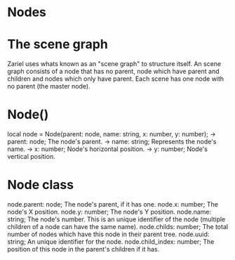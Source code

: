 # Nodes
# The scene graph
Zariel uses whats known as an "scene graph" to structure itself. An scene graph consists of a node that has no parent, node which have parent and children and nodes which only have parent. Each scene has one node with no parent (the master node).

# Node()
local node = Node(parent: node, name: string, x: number, y: number);
-> parent: node; The node's parent.
-> name: string; Represents the node's name.
-> x: number; Node's horizontal position.
-> y: number; Node's vertical position.

# Node class
node.parent: node; The node's parent, if it has one.
node.x: number; The node's X position.
node.y: number; The node's Y position.
node.name: string; The node's number. This is an unique identifier of the node (multiple children of a node can have the same name).
node.childs: number; The total number of nodes which have this node in their parent tree.
node.uuid: string; An unique identifier for the node.
node.child_index: number; The position of this node in the parent's children if it has.